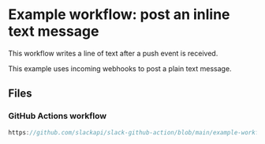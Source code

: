 # Example workflow: post an inline text message

This workflow writes a line of text after a push event is received.

This example uses incoming webhooks to post a plain text message.

## Files

### GitHub Actions workflow

```js reference
https://github.com/slackapi/slack-github-action/blob/main/example-workflows/Technique_3_Slack_Incoming_Webhook/text.yml
```